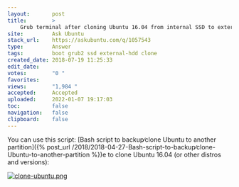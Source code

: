 ```yaml
---
layout:       post
title:        >
    Grub terminal after cloning Ubuntu 16.04 from internal SSD to external HDD
site:         Ask Ubuntu
stack_url:    https://askubuntu.com/q/1057543
type:         Answer
tags:         boot grub2 ssd external-hdd clone
created_date: 2018-07-19 11:25:33
edit_date:    
votes:        "0 "
favorites:    
views:        "1,984 "
accepted:     Accepted
uploaded:     2022-01-07 19:17:03
toc:          false
navigation:   false
clipboard:    false
---
```


You can use this script: [Bash script to backup∕clone Ubuntu to another partition]({% post_url /2018/2018-04-27-Bash-script-to-backup∕clone-Ubuntu-to-another-partition %})e to clone Ubuntu 16.04 (or other distros and versions):


[![clone-ubuntu.png][1]][1]

  [1]: https://i.stack.imgur.com/MgM3p.png
